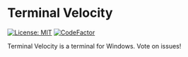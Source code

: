 # Terminal Velocity

[![License: MIT](https://img.shields.io/badge/License-MIT-yellow.svg)](https://opensource.org/licenses/MIT)
[![CodeFactor](https://www.codefactor.io/repository/github/jcdickinson/tv/badge)](https://www.codefactor.io/repository/github/jcdickinson/tv)

Terminal Velocity is a terminal for Windows. Vote on issues!
